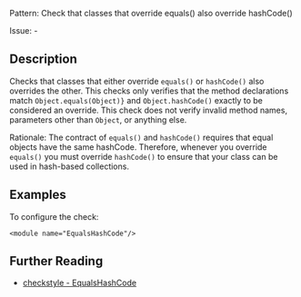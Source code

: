 Pattern: Check that classes that override equals() also override hashCode()

Issue: -

## Description

Checks that classes that either override `equals()` or `hashCode()` also overrides the other. This checks only verifies that the method declarations match `Object.equals(Object)}` and `Object.hashCode()` exactly to be considered an override. This check does not verify invalid method names, parameters other than `Object`, or anything else. 

Rationale: The contract of `equals()` and `hashCode()` requires that equal objects have the same hashCode. Therefore, whenever you override `equals()` you must override `hashCode()` to ensure that your class can be used in hash-based collections. 

## Examples

To configure the check: 
    
    
    <module name="EqualsHashCode"/>

## Further Reading

* [checkstyle - EqualsHashCode](http://checkstyle.sourceforge.net/config_coding.html#EqualsHashCode)
